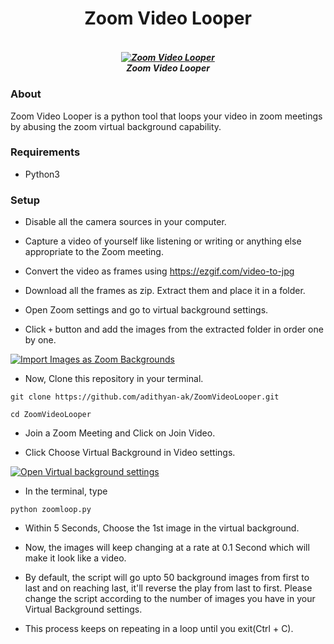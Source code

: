<h1 align="center">Zoom Video Looper</h1>

<h5 align="center">
  <br>
  <a href="https://github.com/adithyan-ak/ZoomVideoLooper"><img src="https://i.imgur.com/yXBcijO.gif" alt="Zoom Video Looper"></a>
  <br>
  Zoom Video Looper
  <br>
</h5>

### About

Zoom Video Looper is a python tool that loops your video in zoom meetings by abusing the zoom virtual background capability.

### Requirements

- Python3

### Setup

- Disable all the camera sources in your computer.

- Capture a video of yourself like listening or writing or anything else appropriate to the Zoom meeting.

- Convert the video as frames using https://ezgif.com/video-to-jpg

- Download all the frames as zip. Extract them and place it in a folder.

- Open Zoom settings and go to virtual background settings.

- Click ```+``` button and add the images from the extracted folder in order one by one.

<a href="https://github.com/adithyan-ak/ZoomVideoLooper"><img src="https://i.imgur.com/dNgDqYA.gif" alt="Import Images as Zoom Backgrounds"></a>

- Now, Clone this repository in your terminal.

```git clone https://github.com/adithyan-ak/ZoomVideoLooper.git```

```cd ZoomVideoLooper```

- Join a Zoom Meeting and Click on Join Video.

- Click Choose Virtual Background in Video settings.

<a href="https://github.com/adithyan-ak/ZoomVideoLooper"><img src="https://i.imgur.com/Rde4b2H.gif" alt="Open Virtual background settings"></a>

- In the terminal, type

```python zoomloop.py```

- Within 5 Seconds, Choose the 1st image in the virtual background.

- Now, the images will keep changing at a rate at 0.1 Second which will make it look like a video.

- By default, the script will go upto 50 background images from first to last and on reaching last, it'll reverse the play from last to first. Please change the script according to the number of images you have in your Virtual Background settings.

- This process keeps on repeating in a loop until you exit(Ctrl + C).
